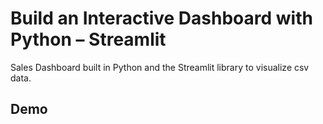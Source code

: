 # Build an Interactive Dashboard with Python – Streamlit
Sales Dashboard built in Python and the Streamlit library to visualize csv data.

## Demo
